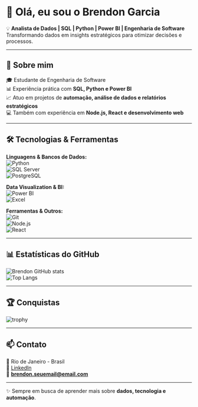 # 👋 Olá, eu sou o Brendon Garcia  

💡 **Analista de Dados | SQL | Python | Power BI | Engenharia de Software**  
Transformando dados em insights estratégicos para otimizar decisões e processos.

---

## 🚀 Sobre mim
🎓 Estudante de Engenharia de Software  
📊 Experiência prática com **SQL, Python e Power BI**  
📈 Atuo em projetos de **automação, análise de dados e relatórios estratégicos**  
💻 Também com experiência em **Node.js, React e desenvolvimento web**  

---

## 🛠️ Tecnologias & Ferramentas

**Linguagens & Bancos de Dados:**  
![Python](https://img.shields.io/badge/-Python-3776AB?logo=python&logoColor=white&style=for-the-badge)  
![SQL Server](https://img.shields.io/badge/-SQL%20Server-CC2927?logo=microsoft-sql-server&logoColor=white&style=for-the-badge)  
![PostgreSQL](https://img.shields.io/badge/-PostgreSQL-4169E1?logo=postgresql&logoColor=white&style=for-the-badge)  

**Data Visualization & BI:**  
![Power BI](https://img.shields.io/badge/-PowerBI-F2C811?logo=powerbi&logoColor=black&style=for-the-badge)  
![Excel](https://img.shields.io/badge/-Excel-217346?logo=microsoft-excel&logoColor=white&style=for-the-badge)  

**Ferramentas & Outros:**  
![Git](https://img.shields.io/badge/-Git-F05032?logo=git&logoColor=white&style=for-the-badge)  
![Node.js](https://img.shields.io/badge/-Node.js-339933?logo=node.js&logoColor=white&style=for-the-badge)  
![React](https://img.shields.io/badge/-React-61DAFB?logo=react&logoColor=black&style=for-the-badge)  

---

## 📊 Estatísticas do GitHub
![Brendon GitHub stats](https://github-readme-stats.vercel.app/api?username=brendongarcia&show_icons=true&theme=tokyonight)  
![Top Langs](https://github-readme-stats.vercel.app/api/top-langs/?username=brendongarcia&layout=compact&theme=tokyonight)

---

## 🏆 Conquistas
![trophy](https://github-profile-trophy.vercel.app/?username=brendongarcia&theme=onedark&row=1&column=6)

---

## 📫 Contato
📍 Rio de Janeiro - Brasil  
💼 [LinkedIn](https://www.linkedin.com/in/brendongarciarocha)  
📧 **brendon.seuemail@email.com**

---
✨ Sempre em busca de aprender mais sobre **dados, tecnologia e automação**.
